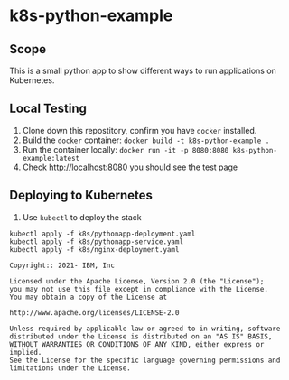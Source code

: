 # k8s-python-example

## Scope

This is a small python app to show different ways to run applications on Kubernetes.

## Local Testing

1. Clone down this repostitory, confirm you have `docker` installed.
1. Build the `docker` container: `docker build -t k8s-python-example .`
1. Run the container locally: `docker run -it -p 8080:8080 k8s-python-example:latest`
1. Check <http://localhost:8080> you should see the test page

## Deploying to Kubernetes

1. Use `kubectl` to deploy the stack
```
kubectl apply -f k8s/pythonapp-deployment.yaml
kubectl apply -f k8s/pythonapp-service.yaml
kubectl apply -f k8s/nginx-deployment.yaml
```


```text
Copyright:: 2021- IBM, Inc

Licensed under the Apache License, Version 2.0 (the "License");
you may not use this file except in compliance with the License.
You may obtain a copy of the License at

http://www.apache.org/licenses/LICENSE-2.0

Unless required by applicable law or agreed to in writing, software
distributed under the License is distributed on an "AS IS" BASIS,
WITHOUT WARRANTIES OR CONDITIONS OF ANY KIND, either express or implied.
See the License for the specific language governing permissions and
limitations under the License.
```
